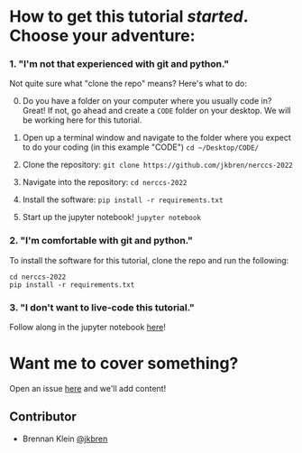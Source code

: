 # How to get this tutorial _started_. Choose your adventure:

### 1. "I'm not that experienced with git and python."

Not quite sure what "clone the repo" means? Here's what to do:

0. Do you have a folder on your computer where you usually code in? Great! If not, go ahead and create a `CODE` folder on your desktop. We will be working here for this tutorial.

1. Open up a terminal window and navigate to the folder where you expect to do your coding (in this example "CODE") `cd ~/Desktop/CODE/`

2. Clone the repository: `git clone https://github.com/jkbren/nerccs-2022`

3. Navigate into the repository: `cd nerccs-2022`

4. Install the software: `pip install -r requirements.txt`

4. Start up the jupyter notebook! `jupyter notebook`

### 2. "I'm comfortable with git and python."

To install the software for this tutorial, clone the repo and run the following:

```
cd nerccs-2022
pip install -r requirements.txt
```

### 3. "I don't want to live-code this tutorial."

Follow along in the jupyter notebook [here](https://nbviewer.org/github/jkbren/nerccs-2022/blob/master/data-visualization-nerccs.ipynb)!

# Want me to cover something?

Open an issue [here](https://github.com/jkbren/nerccs-2022/issues) and we'll add content!


## Contributor

- Brennan Klein [@jkbren](https://github.com/jkbren)
